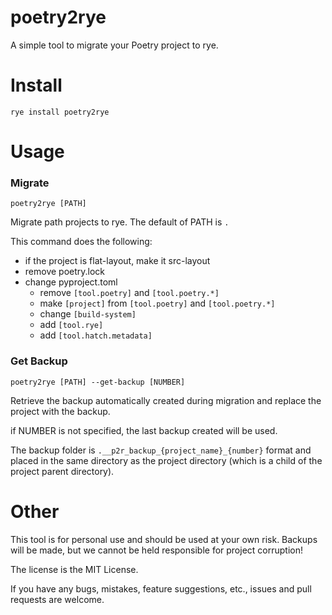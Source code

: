 # poetry2rye

A simple tool to migrate your Poetry project to rye.

# Install
```commandline
rye install poetry2rye
```

# Usage
### Migrate
`poetry2rye [PATH]`

Migrate path projects to rye. The default of PATH is `.`

This command does the following:
- if the project is flat-layout, make it src-layout
- remove poetry.lock
- change pyproject.toml
  - remove `[tool.poetry]` and `[tool.poetry.*]`
  - make `[project]` from `[tool.poetry]` and `[tool.poetry.*]`
  - change `[build-system]`
  - add `[tool.rye]`
  - add `[tool.hatch.metadata]`

### Get Backup
`poetry2rye [PATH] --get-backup [NUMBER]`

Retrieve the backup automatically created during migration and replace the project with the backup.

if NUMBER is not specified, the last backup created will be used.

The backup folder is `.__p2r_backup_{project_name}_{number}` format and placed in the same directory as the project directory (which is a child of the project parent directory).

# Other
This tool is for personal use and should be used at your own risk. Backups will be made, but we cannot be held responsible for project corruption!

The license is the MIT License.

If you have any bugs, mistakes, feature suggestions, etc., issues and pull requests are welcome.
